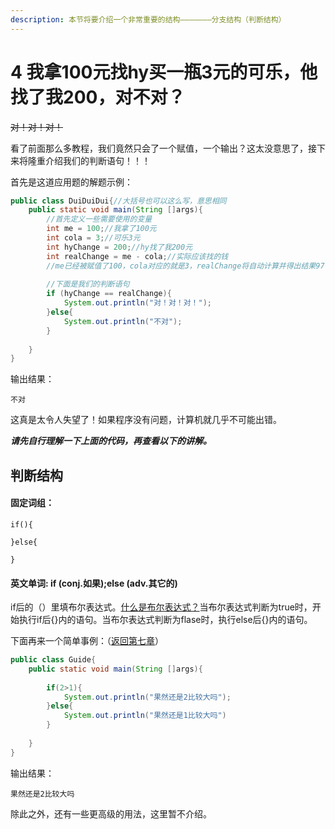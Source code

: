 ```yaml
---
description: 本节将要介绍一个非常重要的结构———————分支结构（判断结构）
---
```


# 4  我拿100元找hy买一瓶3元的可乐，他找了我200，对不对？

~~对！对！对！~~

看了前面那么多教程，我们竟然只会了一个赋值，一个输出？这太没意思了，接下来将隆重介绍我们的判断语句！！！

首先是这道应用题的解题示例：

```java
public class DuiDuiDui{//大括号也可以这么写，意思相同
    public static void main(String []args){
        //首先定义一些需要使用的变量
        int me = 100;//我拿了100元
        int cola = 3;//可乐3元
        int hyChange = 200;//hy找了我200元
        int realChange = me - cola;//实际应该找的钱
        //me已经被赋值了100，cola对应的就是3，realChange将自动计算并得出结果97
        
        //下面是我们的判断语句
        if (hyChange == realChange){
            System.out.println("对！对！对！");
        }else{
            System.out.println("不对");
        }
    
    }
}
```

输出结果：

`不对`

这真是太令人失望了！如果程序没有问题，计算机就几乎不可能出错。

_**请先自行理解一下上面的代码，再查看以下的讲解。**_

## 判断结构

#### 固定词组：

```text
if(){

}else{

}
```

#### 英文单词:  if \(conj.如果\);else \(adv.其它的\)

if后的（）里填布尔表达式。[什么是布尔表达式？](3/3.1-nei-zhi-shu-ju-lei-xing.md#bu-er-biao-da-shi)当布尔表达式判断为true时，开始执行if后{}内的语句。当布尔表达式判断为flase时，执行else后{}内的语句。

下面再来一个简单事例：（[返回第七章](7-fang-fa-xuan-xiu.md)）

```java
public class Guide{
    public static void main(String []args){
        
        if(2>1){
            System.out.println("果然还是2比较大吗");
        }else{
            System.out.println("果然还是1比较大吗")
        }
        
    }
}
```

输出结果：

`果然还是2比较大吗`



除此之外，还有一些更高级的用法，这里暂不介绍。

